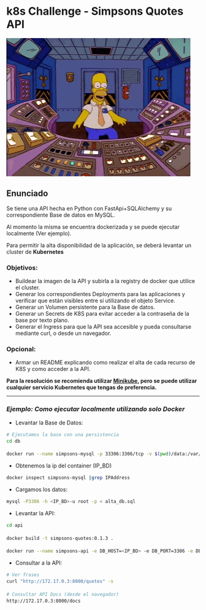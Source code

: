 # k8s Challenge - Simpsons Quotes API

![homer-console](simpsons-quotes/images/homer-simpson.gif)

## Enunciado

Se tiene una API hecha en Python con FastApi+SQLAlchemy y su correspondiente Base de datos en MySQL.

Al momento la misma se encuentra dockerizada y se puede ejecutar localmente (Ver ejemplo).

Para permitir la alta disponibilidad de la aplicación, se deberá levantar un cluster de **Kubernetes**
### Objetivos:

* Buildear la imagen de la API y subirla a la registry de docker que utilice el cluster.
* Generar los correspondientes Deployments para las aplicaciones y verificar que están visibles entre sí utilizando el objeto Service.
* Generar un Volumen persistente para la Base de datos.
* Generar un Secrets de K8S para evitar acceder a la contraseña de la base por texto plano.
* Generar el Ingress para que la API sea accesible y pueda consultarse mediante curl, o desde un navegador.

### Opcional:

* Armar un README explicando como realizar el alta de cada recurso de K8S y como acceder a la API.

**Para la resolución se recomienda utilizar [Minikube](https://minikube.sigs.k8s.io/docs/start/), pero se puede utilizar cualquier servicio Kubernetes que tengas de preferencia.**

---

### *Ejemplo: Como ejecutar localmente utilizando solo Docker*

* Levantar la Base de Datos:

```bash
# Ejecutamos la base con una persistencia
cd db

docker run --name simpsons-mysql -p 33306:3306/tcp -v $(pwd)/data:/var/lib/mysql -e MYSQL_ROOT_PASSWORD=Password123 -d mysql:8.0.29
```

* Obtenemos la ip del container (IP_BD)

```bash
docker inspect simpsons-mysql |grep IPAddress
```

* Cargamos los datos:

```bash
mysql -P3306 -h <IP_BD>-u root -p < alta_db.sql
```

* Levantar la API:

```bash
cd api

docker build -t simpsons-quotes:0.1.3 .

docker run --name simpsons-api -e DB_HOST=<IP_BD> -e DB_PORT=3306 -e DB_USER=root -e DB_PASS=Password123 simpsons-quotes:0.1.3
```

* Consultar a la API:

```bash
# Ver frases
curl "http://172.17.0.3:8000/quotes" -s

# Consultar API Docs (desde el navegador)
http://172.17.0.3:8000/docs
```
